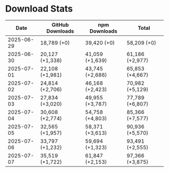 # Download Stats

| Date       | GitHub Downloads | npm Downloads   | Total           |
| ---------- | ---------------- | --------------- | --------------- |
| 2025-06-29 | 18,789 (+0)      | 39,420 (+0)     | 58,209 (+0)     |
| 2025-06-30 | 20,127 (+1,338)  | 41,059 (+1,639) | 61,186 (+2,977) |
| 2025-07-01 | 22,108 (+1,981)  | 43,745 (+2,686) | 65,853 (+4,667) |
| 2025-07-02 | 24,814 (+2,706)  | 46,168 (+2,423) | 70,982 (+5,129) |
| 2025-07-03 | 27,834 (+3,020)  | 49,955 (+3,787) | 77,789 (+6,807) |
| 2025-07-04 | 30,608 (+2,774)  | 54,758 (+4,803) | 85,366 (+7,577) |
| 2025-07-05 | 32,565 (+1,957)  | 58,371 (+3,613) | 90,936 (+5,570) |
| 2025-07-06 | 33,797 (+1,232)  | 59,694 (+1,323) | 93,491 (+2,555) |
| 2025-07-07 | 35,519 (+1,722)  | 61,847 (+2,153) | 97,366 (+3,875) |
